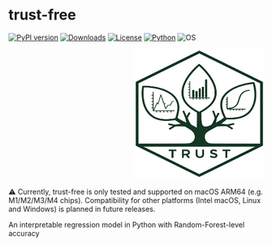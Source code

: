 # trust-free

[![PyPI version](https://img.shields.io/pypi/v/trust-free.svg)](https://pypi.org/project/trust-free/)
[![Downloads](https://static.pepy.tech/badge/trust-free)](https://pepy.tech/project/trust-free)
[![License](https://img.shields.io/badge/license-Proprietary-lightgrey.svg)](LICENSE.txt)
[![Python](https://img.shields.io/pypi/pyversions/trust-free.svg)](https://pypi.org/project/trust-free/)
![OS](https://img.shields.io/badge/OS-macOS%20ARM64-blue)

<p align="right">
  <a href="https://adc-trust-ai.github.io/trust">
    <img src="assets/TRUST_logo_500x500.png" alt="TRUST logo" height="256"/>
  </a>
</p>

⚠️ Currently, trust-free is only tested and supported on macOS ARM64 (e.g. M1/M2/M3/M4 chips). Compatibility for other platforms (Intel macOS, Linux and Windows) is planned in future releases.

An interpretable regression model in Python with Random-Forest-level accuracy
